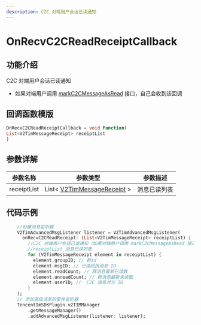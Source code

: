 ```yaml
---
description: C2C 对端用户会话已读通知
---
```


# OnRecvC2CReadReceiptCallback

## 功能介绍

C2C 对端用户会话已读通知

* 如果对端用户调用 [markC2CMessageAsRead](../v2timmessagemanager/markc2cmessageasread.md) 接口，自己会收到该回调

## 回调函数模版

```dart
OnRecvC2CReadReceiptCallback = void Function(
List<V2TimMessageReceipt> receiptList
)
```

## 参数详解

| 参数名称        | 参数类型                                                                           | 参数描述   |
| ----------- | ------------------------------------------------------------------------------ | ------ |
| receiptList | List< [V2TimMessageReceipt](../guan-jian-lei/message/v2timmessagereceipt.md) > | 消息已读列表 |

## 代码示例

```dart
    //创建消息监听器
    V2TimAdvancedMsgListener listener = V2TimAdvancedMsgListener(
      onRecvC2CReadReceipt: (List<V2TimMessageReceipt> receiptList) {
        //C2C 对端用户会话已读通知（如果对端用户调用 markC2CMessageAsRead 接口，自己会收到该回调，回调只会携带对端 userID 和对端已读 timestamp 信息）
        //receiptList 消息已读列表
        for (V2TimMessageReceipt element in receiptList) {
          element.groupID; // 群id
          element.msgID; // 已读回执消息 ID
          element.readCount; // 群消息最新已读数
          element.unreadCount; // 群消息最新未读数
          element.userID; //  C2C 消息对方 ID
        }
    );
    // 添加高级消息的事件监听器
    TencentImSDKPlugin.v2TIMManager
        .getMessageManager()
        .addAdvancedMsgListener(listener: listener);
```
